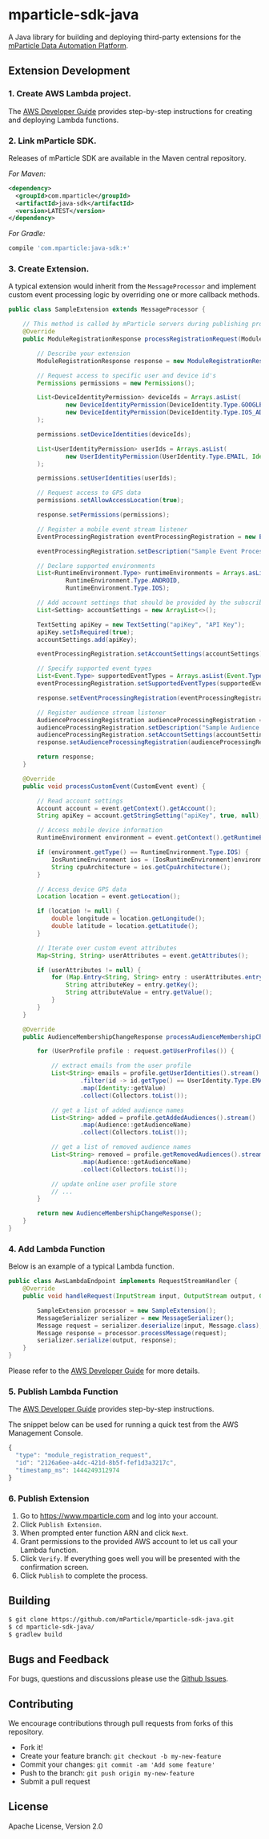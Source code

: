 # mparticle-sdk-java

A Java library for building and deploying third-party extensions for the [mParticle Data Automation Platform](https://www.mparticle.com).

## Extension Development

### 1. Create AWS Lambda project. 

The [AWS Developer Guide](http://docs.aws.amazon.com/lambda/latest/dg/java-gs.html) provides step-by-step instructions for creating  and deploying Lambda functions. 

### 2. Link mParticle SDK.

Releases of mParticle SDK are available in the Maven central repository.

*For Maven:*

```xml
<dependency>
  <groupId>com.mparticle</groupId>
  <artifactId>java-sdk</artifactId>
  <version>LATEST</version>
</dependency>
```

*For Gradle:*

```gradle
compile 'com.mparticle:java-sdk:+'
```

### 3. Create Extension. 

A typical extension would inherit from the ```MessageProcessor``` and implement custom event processing logic by overriding one or more callback methods. 

```java
public class SampleExtension extends MessageProcessor {

    // This method is called by mParticle servers during publishing process
    @Override
    public ModuleRegistrationResponse processRegistrationRequest(ModuleRegistrationRequest request) {

        // Describe your extension
        ModuleRegistrationResponse response = new ModuleRegistrationResponse("SampleExtension", "1.0");

        // Request access to specific user and device id's
        Permissions permissions = new Permissions();

        List<DeviceIdentityPermission> deviceIds = Arrays.asList(
                new DeviceIdentityPermission(DeviceIdentity.Type.GOOGLE_ADVERTISING_ID, Identity.Encoding.MD5),
                new DeviceIdentityPermission(DeviceIdentity.Type.IOS_ADVERTISING_ID, Identity.Encoding.MD5)
        );

        permissions.setDeviceIdentities(deviceIds);

        List<UserIdentityPermission> userIds = Arrays.asList(
                new UserIdentityPermission(UserIdentity.Type.EMAIL, Identity.Encoding.RAW)
        );

        permissions.setUserIdentities(userIds);

        // Request access to GPS data
        permissions.setAllowAccessLocation(true);

        response.setPermissions(permissions);

        // Register a mobile event stream listener
        EventProcessingRegistration eventProcessingRegistration = new EventProcessingRegistration();

        eventProcessingRegistration.setDescription("Sample Event Processor");

        // Declare supported environments
        List<RuntimeEnvironment.Type> runtimeEnvironments = Arrays.asList(
                RuntimeEnvironment.Type.ANDROID,
                RuntimeEnvironment.Type.IOS);

        // Add account settings that should be provided by the subscribers
        List<Setting> accountSettings = new ArrayList<>();

        TextSetting apiKey = new TextSetting("apiKey", "API Key");
        apiKey.setIsRequired(true);
        accountSettings.add(apiKey);

        eventProcessingRegistration.setAccountSettings(accountSettings);

        // Specify supported event types
        List<Event.Type> supportedEventTypes = Arrays.asList(Event.Type.CUSTOM_EVENT);
        eventProcessingRegistration.setSupportedEventTypes(supportedEventTypes);

        response.setEventProcessingRegistration(eventProcessingRegistration);

        // Register audience stream listener
        AudienceProcessingRegistration audienceProcessingRegistration = new AudienceProcessingRegistration();
        audienceProcessingRegistration.setDescription("Sample Audience Processor");
        audienceProcessingRegistration.setAccountSettings(accountSettings);
        response.setAudienceProcessingRegistration(audienceProcessingRegistration);

        return response;
    }

    @Override
    public void processCustomEvent(CustomEvent event) {

        // Read account settings
        Account account = event.getContext().getAccount();
        String apiKey = account.getStringSetting("apiKey", true, null);

        // Access mobile device information
        RuntimeEnvironment environment = event.getContext().getRuntimeEnvironment();

        if (environment.getType() == RuntimeEnvironment.Type.IOS) {
            IosRuntimeEnvironment ios = (IosRuntimeEnvironment)environment;
            String cpuArchitecture = ios.getCpuArchitecture();
        }

        // Access device GPS data
        Location location = event.getLocation();

        if (location != null) {
            double longitude = location.getLongitude();
            double latitude = location.getLatitude();
        }

        // Iterate over custom event attributes
        Map<String, String> userAttributes = event.getAttributes();

        if (userAttributes != null) {
            for (Map.Entry<String, String> entry : userAttributes.entrySet()) {
                String attributeKey = entry.getKey();
                String attributeValue = entry.getValue();
            }
        }
    }

    @Override
    public AudienceMembershipChangeResponse processAudienceMembershipChangeRequest(AudienceMembershipChangeRequest request) throws IOException {

        for (UserProfile profile : request.getUserProfiles()) {

            // extract emails from the user profile
            List<String> emails = profile.getUserIdentities().stream()
                    .filter(id -> id.getType() == UserIdentity.Type.EMAIL && id.getEncoding() == Identity.Encoding.RAW)
                    .map(Identity::getValue)
                    .collect(Collectors.toList());

            // get a list of added audience names
            List<String> added = profile.getAddedAudiences().stream()
                    .map(Audience::getAudienceName)
                    .collect(Collectors.toList());

            // get a list of removed audience names
            List<String> removed = profile.getRemovedAudiences().stream()
                    .map(Audience::getAudienceName)
                    .collect(Collectors.toList());

            // update online user profile store
            // ...
        }

        return new AudienceMembershipChangeResponse();
    }
}


```

### 4. Add Lambda Function

Below is an example of a typical Lambda function.  

```java
public class AwsLambdaEndpoint implements RequestStreamHandler {
    @Override
    public void handleRequest(InputStream input, OutputStream output, Context context) throws IOException {

        SampleExtension processor = new SampleExtension();
        MessageSerializer serializer = new MessageSerializer();
        Message request = serializer.deserialize(input, Message.class);
        Message response = processor.processMessage(request);
        serializer.serialize(output, response);
    }
}
```

Please refer to the [AWS Developer Guide]((http://docs.aws.amazon.com/lambda/latest/dg/java-programming-model.html)) for more details.

### 5. Publish Lambda Function

The [AWS Developer Guide](http://docs.aws.amazon.com/lambda/latest/dg/java-gs.html) provides step-by-step instructions.

The snippet below can be used for running a quick test from the AWS Management Console.

```javascript
{
  "type": "module_registration_request",
  "id": "2126a6ee-a4dc-421d-8b5f-fef1d3a3217c",
  "timestamp_ms": 1444249312974
}
```

### 6. Publish Extension

1. Go to https://www.mparticle.com and log into your account.
2. Click ```Publish Extension```. 
3. When prompted enter function ARN and click ```Next```. 
4. Grant permissions to the provided AWS account to let us call your Lambda function.
5. Click ```Verify```. If everything goes well you will be presented with the confirmation screen.
6. Click ```Publish``` to complete the process.   

## Building

```bash
$ git clone https://github.com/mParticle/mparticle-sdk-java.git
$ cd mparticle-sdk-java/
$ gradlew build
```

## Bugs and Feedback

For bugs, questions and discussions please use the [Github Issues](https://github.com/mParticle/mparticle-sdk-java/issues).


## Contributing

We encourage contributions through pull requests from forks of this repository. 

- Fork it!
- Create your feature branch: ```git checkout -b my-new-feature```
- Commit your changes: ```git commit -am 'Add some feature'```
- Push to the branch: ```git push origin my-new-feature```
- Submit a pull request


## License

Apache License, Version 2.0
